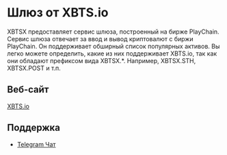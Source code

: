 # Шлюз от XBTS.io

XBTSX предоставляет сервис шлюза, построенный на бирже PlayChain. Сервис шлюза отвечает за ввод и вывод криптовалют с биржи PlayChain. Он поддерживает обширный список популярных активов. Вы легко можете определить, какие из них поддерживает XBTS.io, так как они обладают префиксом вида XBTSX.*. Например, XBTSX.STH, XBTSX.POST и т.п.

## Веб-сайт

[XBTS.io](https://xbts.io)

## Поддержка

- [Telegram Чат](https://t.me/xbtsio)
